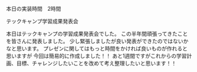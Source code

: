 本日の実装時間　2時間

テックキャンプ学習成果発表会

本日はテックキャンプの学習成果発表会でした。
この半年間頑張ってきたことを皆さんに発表しました。
少し緊張しましたが良い発表ができたのではないかなと思います。
プレゼンに関してはもっと時間をかければ良いものが作れると思いますが
今回は簡易的に作成しました！！
あと1週間ですがこれからの学習計画、目標、チャレンジしたいことを改めて考え整理したいと思います！！
